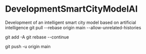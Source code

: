 # DevelopmentSmartCityModelAI
Development of an intelligent smart city model based on artificial intelligence
git pull --rebase origin main --allow-unrelated-histories

git add -A
git rebase --continue

git push -u origin main
